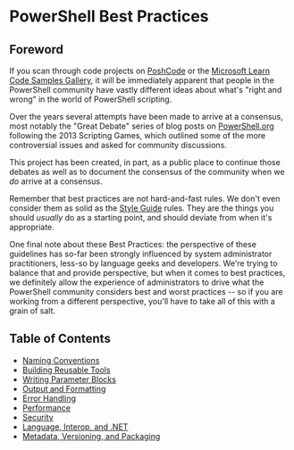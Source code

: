 # PowerShell Best Practices

## Foreword

If you scan through code projects on [PoshCode](https://github.com/PoshCode) or the [Microsoft Learn Code Samples Gallery](https://learn.microsoft.com/en-us/samples/browse/?languages=powershell), it will be immediately apparent that people in the PowerShell community have vastly different ideas about what's "right and wrong" in the world of PowerShell scripting.

Over the years several attempts have been made to arrive at a consensus, most notably the "Great Debate" series of blog posts on [PowerShell.org](https://powershell.org/?s=great+debate) following the 2013 Scripting Games, which outlined some of the more controversial issues and asked for community discussions.

This project has been created, in part, as a public place to continue those debates as well as to document the consensus of the community when we _do_ arrive at a consensus.

Remember that best practices are not hard-and-fast rules. We don't even consider them as solid as the [Style Guide](../Style-Guide/Introduction.md) rules. They are the things you should _usually_ do as a starting point, and should deviate from when it's appropriate.

One final note about these Best Practices: the perspective of these guidelines has so-far been strongly influenced by system administrator practitioners, less-so by language geeks and developers. We're trying to balance that and provide perspective, but when it comes to best practices, we definitely allow the experience of administrators to drive what the PowerShell community considers best and worst practices -- so if you are working from a different perspective, you'll have to take all of this with a grain of salt.

## Table of Contents

- [Naming Conventions](Naming-Conventions.md)
- [Building Reusable Tools](Building-Reusable-Tools.md)
- [Writing Parameter Blocks](Writing-Parameter-Blocks.md)
- [Output and Formatting](Output-and-Formatting.md)
- [Error Handling](Error-Handling.md)
- [Performance](Performance.md)
- [Security](Security.md)
- [Language, Interop, and .NET](Language-Interop-and-.NET.md)
- [Metadata, Versioning, and Packaging](Metadata-Versioning-and-Packaging.md)
